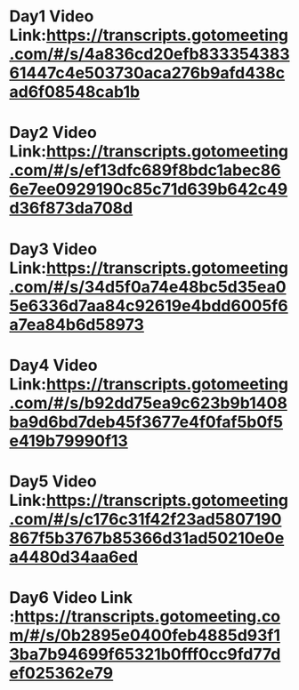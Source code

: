 # Day1 Video Link:https://transcripts.gotomeeting.com/#/s/4a836cd20efb83335438361447c4e503730aca276b9afd438cad6f08548cab1b

# Day2 Video Link:https://transcripts.gotomeeting.com/#/s/ef13dfc689f8bdc1abec866e7ee0929190c85c71d639b642c49d36f873da708d

# Day3 Video Link:https://transcripts.gotomeeting.com/#/s/34d5f0a74e48bc5d35ea05e6336d7aa84c92619e4bdd6005f6a7ea84b6d58973

# Day4 Video Link:https://transcripts.gotomeeting.com/#/s/b92dd75ea9c623b9b1408ba9d6bd7deb45f3677e4f0faf5b0f5e419b79990f13

# Day5 Video Link:https://transcripts.gotomeeting.com/#/s/c176c31f42f23ad5807190867f5b3767b85366d31ad50210e0ea4480d34aa6ed

# Day6 Video Link :https://transcripts.gotomeeting.com/#/s/0b2895e0400feb4885d93f13ba7b94699f65321b0fff0cc9fd77def025362e79
